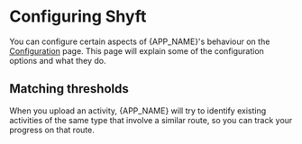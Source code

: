 # Configuring Shyft

You can configure certain aspects of {APP_NAME}'s behaviour on the [Configuration](/config) page. This page will explain
some of the configuration options and what they do.

## Matching thresholds

When you upload an activity, {APP_NAME} will try to identify existing activities of the same type that involve a similar
route, so you can track your progress on that route.